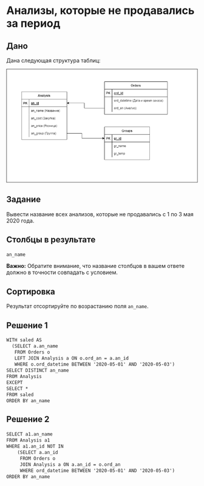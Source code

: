 ﻿# Анализы, которые не продавались за период

## Дано
Дана следующая структура таблиц:

![структура таблиц](https://github.com/Afonina-Olga/ItResumeSQL/blob/main/img/database7.png)

## Задание
Вывести название всех анализов, которые не продавались с 1 по 3 мая 2020 года.

## Столбцы в результате
```an_name```

**Важно:** Обратите внимание, что название столбцов в вашем ответе должно в точности совпадать с условием.

## Сортировка
Результат отсортируйте по возрастанию поля ```an_name```.

## Решение 1
```
WITH saled AS
  (SELECT a.an_name
   FROM Orders o
   LEFT JOIN Analysis a ON o.ord_an = a.an_id
   WHERE o.ord_datetime BETWEEN '2020-05-01' AND '2020-05-03')
SELECT DISTINCT an_name
FROM Analysis
EXCEPT
SELECT *
FROM saled
ORDER BY an_name
```

## Решение 2
```
SELECT a1.an_name
FROM Analysis a1
WHERE a1.an_id NOT IN
    (SELECT a.an_id
     FROM Orders o
     JOIN Analysis a ON a.an_id = o.ord_an
     WHERE ord_datetime BETWEEN '2020-05-01' AND '2020-05-03')
ORDER BY an_name
```